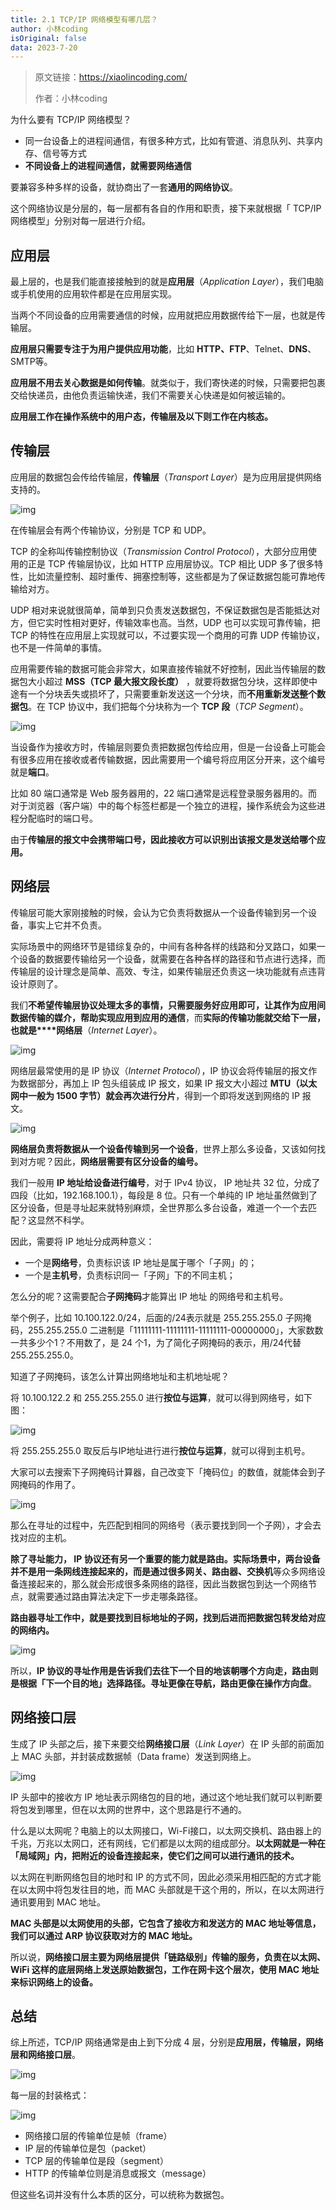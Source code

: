 ```yaml
---
title: 2.1 TCP/IP 网络模型有哪几层？
author: 小林coding
isOriginal: false
data: 2023-7-20
---
```


> 原文链接：https://xiaolincoding.com/
>
> 作者：小林coding

为什么要有 TCP/IP 网络模型？

- 同一台设备上的进程间通信，有很多种方式，比如有管道、消息队列、共享内存、信号等方式
- **不同设备上的进程间通信，就需要网络通信**

要兼容多种多样的设备，就协商出了一套**通用的网络协议**。

这个网络协议是分层的，每一层都有各自的作用和职责，接下来就根据「 TCP/IP 网络模型」分别对每一层进行介绍。

## 应用层

最上层的，也是我们能直接接触到的就是**应用层**（*Application Layer*），我们电脑或手机使用的应用软件都是在应用层实现。

当两个不同设备的应用需要通信的时候，应用就把应用数据传给下一层，也就是传输层。

**应用层只需要专注于为用户提供应用功能**，比如 **HTTP、FTP**、Telnet、**DNS**、SMTP等。

**应用层不用去关心数据是如何传输**。就类似于，我们寄快递的时候，只需要把包裹交给快递员，由他负责运输快递，我们不需要关心快递是如何被运输的。

**应用层工作在操作系统中的用户态，传输层及以下则工作在内核态。**

## 传输层

应用层的数据包会传给传输层，**传输层**（*Transport Layer*）是为应用层提供网络支持的。

![img](https://raw.githubusercontent.com/huamus/picture-bed/main/202307202023431.png)

在传输层会有两个传输协议，分别是 TCP 和 UDP。

TCP 的全称叫传输控制协议（*Transmission Control Protocol*），大部分应用使用的正是 TCP 传输层协议，比如 HTTP 应用层协议。TCP 相比 UDP 多了很多特性，比如流量控制、超时重传、拥塞控制等，这些都是为了保证数据包能可靠地传输给对方。

UDP 相对来说就很简单，简单到只负责发送数据包，不保证数据包是否能抵达对方，但它实时性相对更好，传输效率也高。当然，UDP 也可以实现可靠传输，把 TCP 的特性在应用层上实现就可以，不过要实现一个商用的可靠 UDP 传输协议，也不是一件简单的事情。

应用需要传输的数据可能会非常大，如果直接传输就不好控制，因此当传输层的数据包大小超过 **MSS（TCP 最大报文段长度）** ，就要将数据包分块，这样即使中途有一个分块丢失或损坏了，只需要重新发送这一个分块，而**不用重新发送整个数据包**。在 TCP 协议中，我们把每个分块称为一个 **TCP 段**（*TCP Segment*）。

![img](https://raw.githubusercontent.com/huamus/picture-bed/main/202307202023506.png)

当设备作为接收方时，传输层则要负责把数据包传给应用，但是一台设备上可能会有很多应用在接收或者传输数据，因此需要用一个编号将应用区分开来，这个编号就是**端口**。

比如 80 端口通常是 Web 服务器用的，22 端口通常是远程登录服务器用的。而对于浏览器（客户端）中的每个标签栏都是一个独立的进程，操作系统会为这些进程分配临时的端口号。

由于**传输层的报文中会携带端口号，因此接收方可以识别出该报文是发送给哪个应用。**

## 网络层

传输层可能大家刚接触的时候，会认为它负责将数据从一个设备传输到另一个设备，事实上它并不负责。

实际场景中的网络环节是错综复杂的，中间有各种各样的线路和分叉路口，如果一个设备的数据要传输给另一个设备，就需要在各种各样的路径和节点进行选择，而传输层的设计理念是简单、高效、专注，如果传输层还负责这一块功能就有点违背设计原则了。

我们**不希望传输层协议处理太多的事情，只需要服务好应用即可，让其作为应用间数据传输的媒介，帮助实现应用到应用的通信**，而**实际的传输功能就交给下一层，也就是****网络层**（*Internet Layer*）。

![img](https://raw.githubusercontent.com/huamus/picture-bed/main/202307202023865.png)

网络层最常使用的是 IP 协议（*Internet Protocol*），IP 协议会将传输层的报文作为数据部分，再加上 IP 包头组装成 IP 报文，如果 IP 报文大小超过 **MTU（以太网中一般为 1500 字节）**就会**再次进行分片**，得到一个即将发送到网络的 IP 报文。

![img](https://raw.githubusercontent.com/huamus/picture-bed/main/202307202023881.png)

**网络层负责将数据从一个设备传输到另一个设备**，世界上那么多设备，又该如何找到对方呢？因此，**网络层需要有区分设备的编号。**

我们一般用 **IP 地址给设备进行编号**，对于 IPv4 协议， IP 地址共 32 位，分成了四段（比如，192.168.100.1），每段是 8 位。只有一个单纯的 IP 地址虽然做到了区分设备，但是寻址起来就特别麻烦，全世界那么多台设备，难道一个一个去匹配？这显然不科学。

因此，需要将 IP 地址分成两种意义：

- 一个是**网络号**，负责标识该 IP 地址是属于哪个「子网」的；
- 一个是**主机号**，负责标识同一「子网」下的不同主机；

怎么分的呢？这需要配合**子网掩码**才能算出 IP 地址 的网络号和主机号。

举个例子，比如 10.100.122.0/24，后面的/24表示就是 255.255.255.0 子网掩码，255.255.255.0 二进制是「11111111-11111111-11111111-00000000」，大家数数一共多少个1？不用数了，是 24 个1，为了简化子网掩码的表示，用/24代替255.255.255.0。

知道了子网掩码，该怎么计算出网络地址和主机地址呢？

将 10.100.122.2 和 255.255.255.0 进行**按位与运算**，就可以得到网络号，如下图：

![img](https://raw.githubusercontent.com/huamus/picture-bed/main/202307202023078.png)

将 255.255.255.0 取反后与IP地址进行进行**按位与运算**，就可以得到主机号。

大家可以去搜索下子网掩码计算器，自己改变下「掩码位」的数值，就能体会到子网掩码的作用了。

![img](https://raw.githubusercontent.com/huamus/picture-bed/main/202307202023875.png)

那么在寻址的过程中，先匹配到相同的网络号（表示要找到同一个子网），才会去找对应的主机。

**除了寻址能力， IP 协议还有另一个重要的能力就是****路由****。**实际场景中，两台设备并不是用一条网线连接起来的，而是通过很多**网关、路由器、交换机**等众多网络设备连接起来的，那么就会形成很多条网络的路径，因此当数据包到达一个网络节点，就需要通过路由算法决定下一步走哪条路径。

**路由器寻址工作中，就是要找到目标地址的子网，找到后进而把数据包转发给对应的网络内。**

![img](https://raw.githubusercontent.com/huamus/picture-bed/main/202307202023172.png)

所以，**IP 协议的寻址作用是告诉我们去往下一个目的地该朝哪个方向走，路由则是根据「下一个目的地」选择路径。寻址更像在导航，路由更像在操作方向盘**。

## 网络接口层

生成了 IP 头部之后，接下来要交给**网络接口层**（*Link Layer*）在 IP 头部的前面加上 MAC 头部，并封装成数据帧（Data frame）发送到网络上。

![img](https://raw.githubusercontent.com/huamus/picture-bed/main/202307202023118.png)

IP 头部中的接收方 IP 地址表示网络包的目的地，通过这个地址我们就可以判断要将包发到哪里，但在以太网的世界中，这个思路是行不通的。

什么是以太网呢？电脑上的以太网接口，Wi-Fi接口，以太网交换机、路由器上的千兆，万兆以太网口，还有网线，它们都是以太网的组成部分。**以太网就是一种在「局域网」内，把附近的设备连接起来，使它们之间可以进行通讯的技术。**

以太网在判断网络包目的地时和 IP 的方式不同，因此必须采用相匹配的方式才能在以太网中将包发往目的地，而 MAC 头部就是干这个用的，所以，在以太网进行通讯要用到 MAC 地址。

**MAC 头部是以太网使用的头部，它包含了接收方和发送方的 MAC 地址等信息，我们可以通过 ARP 协议获取对方的 MAC 地址。**

所以说，**网络接口层主要为网络层提供「链路级别」传输的服务，负责在以太网、WiFi 这样的底层网络上发送原始数据包，工作在网卡这个层次，使用 MAC 地址来标识网络上的设备。**

## 总结

综上所述，TCP/IP 网络通常是由上到下分成 4 层，分别是**应用层，传输层，网络层和网络接口层**。

![img](https://raw.githubusercontent.com/huamus/picture-bed/main/202307202023301.png)

每一层的封装格式：

![img](https://raw.githubusercontent.com/huamus/picture-bed/main/202307202024832.png)

- 网络接口层的传输单位是帧（frame）
- IP 层的传输单位是包（packet）
- TCP 层的传输单位是段（segment）
- HTTP 的传输单位则是消息或报文（message）

但这些名词并没有什么本质的区分，可以统称为数据包。